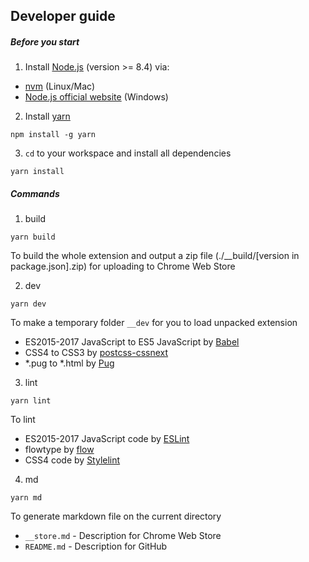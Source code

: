 ## Developer guide

##### Before you start
1. Install [Node.js](//github.com/nodejs/node) (version >= 8.4) via:
  - [nvm](//github.com/creationix/nvm) (Linux/Mac)
  - [Node.js official website](//nodejs.org/en/download/) (Windows)

2. Install [yarn](https://github.com/yarnpkg/yarn)

  ```
  npm install -g yarn
  ```

3. `cd` to your workspace and install all dependencies

  ```
  yarn install
  ```

##### Commands
1. build

  ```
  yarn build
  ```

  To build the whole extension and output a zip file (./__build/[version in package.json].zip) for uploading to Chrome Web Store

2. dev

  ```
  yarn dev
  ```

  To make a temporary folder `__dev` for you to load unpacked extension
  - ES2015-2017 JavaScript to ES5 JavaScript by [Babel](//github.com/babel/babel)
  - CSS4 to CSS3 by [postcss-cssnext](//github.com/MoOx/postcss-cssnext)
  - *.pug to *.html by [Pug](//github.com/pugjs/pug)

3. lint

  ```
  yarn lint
  ```

  To lint
  - ES2015-2017 JavaScript code by [ESLint](//github.com/eslint/eslint)
  - flowtype by [flow](//github.com/facebook/flow)
  - CSS4 code by [Stylelint](//github.com/stylelint/stylelint)

4. md

  ```
  yarn md
  ```

  To generate markdown file on the current directory
  - `__store.md` - Description for Chrome Web Store
  - `README.md` - Description for GitHub
